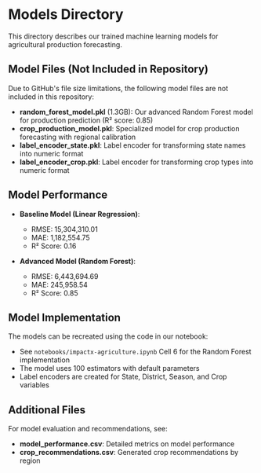 # Models Directory

This directory describes our trained machine learning models for agricultural production forecasting.

## Model Files (Not Included in Repository)
Due to GitHub's file size limitations, the following model files are not included in this repository:

- **random_forest_model.pkl** (1.3GB): Our advanced Random Forest model for production prediction (R² score: 0.85)
- **crop_production_model.pkl**: Specialized model for crop production forecasting with regional calibration
- **label_encoder_state.pkl**: Label encoder for transforming state names into numeric format
- **label_encoder_crop.pkl**: Label encoder for transforming crop types into numeric format

## Model Performance
- **Baseline Model (Linear Regression)**:
  - RMSE: 15,304,310.01
  - MAE: 1,182,554.75
  - R² Score: 0.16
  
- **Advanced Model (Random Forest)**:
  - RMSE: 6,443,694.69
  - MAE: 245,958.54
  - R² Score: 0.85

## Model Implementation
The models can be recreated using the code in our notebook:
- See `notebooks/impactx-agriculture.ipynb` Cell 6 for the Random Forest implementation
- The model uses 100 estimators with default parameters
- Label encoders are created for State, District, Season, and Crop variables

## Additional Files
For model evaluation and recommendations, see:
- **model_performance.csv**: Detailed metrics on model performance
- **crop_recommendations.csv**: Generated crop recommendations by region
